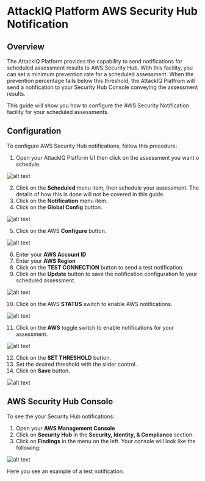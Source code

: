 # AttackIQ Platform AWS Security Hub Notification

## Overview

The AttackIQ Platform provides the capability to send notifications for scheduled assessment results to AWS Security Hub. With this facility, you can set a minimum prevention rate for a scheduled assessment.  When the prevention percentage falls below this threshold, the AttackIQ Platfrom will send a notification to your Security Hub Console conveying the assessment results.

This guide will show you how to configure the AWS Security Notification facility for your scheduled assessments.

## Configuration

To configure AWS Security Hub notifications, follow this procedure:

<ol start="1"><li>Open your AttackIQ Platform UI then click on the assessment you want o schedule.</li>
</ol>

![alt text](./images/aiq_aws_sec_assessments.png)

<ol start="2">
<li>Click on the <b>Scheduled</b> menu item, then schedule your assessment. The details of how this is done will not be covered in this guide.</li>
<li>Click on the <b>Notification</b> menu item.</li>
<li>Click on the <b>Global Config</b> button.</li>
</ol>

![alt text](./images/aiq_aws_sec_config_start.png)

<ol start="5">
<li>Click on the AWS <b>Configure</b> button.</li>
</ol>


![alt text](./images/aiq_aws_sec_global_config.png)

<ol start="6">
<li>Enter your <b>AWS Account ID</b></li>
<li>Enter your <b>AWS Region</b></li>
<li>Click on the <b>TEST CONNECTION</b> button to send a test notification.
<li>Click on the <b>Update</b> button to save the notification configuration fo your scheduled assessment. 
</ol>

![alt text](./images/aiq_aws_sec_credentials.png)

<ol start="10">
<li>Click on the AWS <b>STATUS</b> switch to enable AWS notifications.</li>
</ol>

![alt text](./images/aiq_aws_sec_enable.png)

<ol start="11">
<li>Click on the <b>AWS</b> toggle switch to enable notifications for your assessment.</li>
</ol>

![alt text](./images/aiq_aws_sec_local_enable.png)

<ol start="12">
<li>Click on the <b>SET THRESHOLD</b> button.</li><li>Set the desired threshold with the slider control.</li>
<li>Click on <b>Save</b> button.</li>
</ol>

![alt text](./images/aiq_aws_sec_local_config.png)

## AWS Security Hub Console

To see the your Security Hub notifications:

1. Open your **AWS Management Console**
2. Click on **Security Hub** in the **Security, Identity, & Compliance** section.
3. Click on **Findings** in the menu on the left.  Your console will look like the following:

![alt text](./images/aiq_aws_sec_hub_console.png)

Here you see an example of a test notification.
